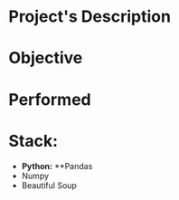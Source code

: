 # Project's Description

# Objective

# Performed

# Stack:

* **Python:**
**Pandas
* Numpy
* Beautiful Soup
